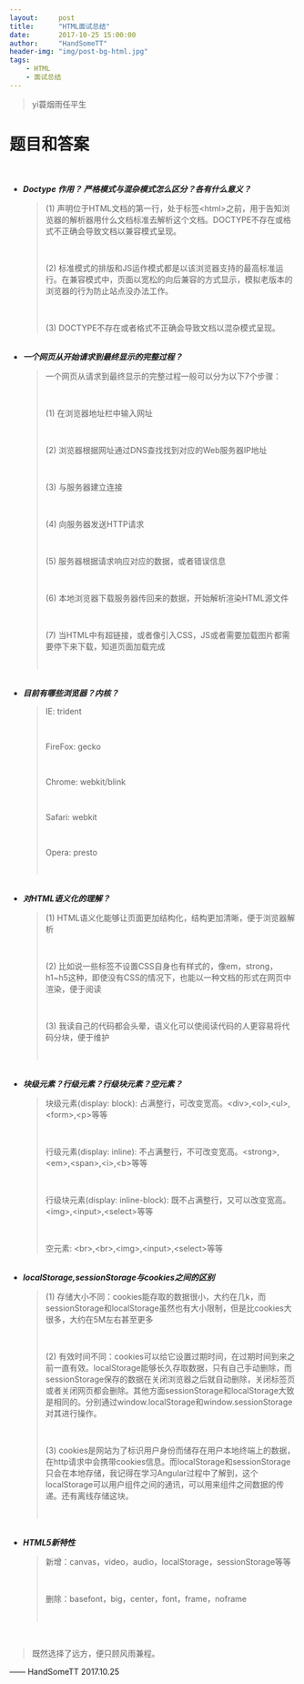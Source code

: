 ```yaml
---
layout:     post
title:      "HTML面试总结"
date:       2017-10-25 15:00:00
author:     "HandSomeTT"
header-img: "img/post-bg-html.jpg"
tags:
    - HTML
    - 面试总结
---
```


>yi蓑烟雨任平生


# 题目和答案

<br>


<div>
	<ul>
		<li>
			<strong><em>Doctype 作用？ 严格模式与混杂模式怎么区分？各有什么意义？</em></strong><br>
			<blockquote>
				<p>(1) <!DOCTYPE>声明位于HTML文档的第一行，处于标签&lt;html&gt;之前，用于告知浏览器的解析器用什么文档标准去解析这个文档。DOCTYPE不存在或格式不正确会导致文档以兼容模式呈现。</p><br>
				<p>(2) 标准模式的排版和JS运作模式都是以该浏览器支持的最高标准运行。在兼容模式中，页面以宽松的向后兼容的方式显示，模拟老版本的浏览器的行为防止站点没办法工作。</p><br>
				<p>(3) DOCTYPE不存在或者格式不正确会导致文档以混杂模式呈现。</p>
			</blockquote>
		</li>
		<br>
		<li>
			<strong><em>一个网页从开始请求到最终显示的完整过程？</em></strong><br>
			<blockquote>
				<p>一个网页从请求到最终显示的完整过程一般可以分为以下7个步骤：</p><br>
				<p>(1) 在浏览器地址栏中输入网址</p><br>
				<p>(2) 浏览器根据网址通过DNS查找找到对应的Web服务器IP地址</p><br>
				<p>(3) 与服务器建立连接</p><br>
				<p>(4) 向服务器发送HTTP请求</p><br>
				<p>(5) 服务器根据请求响应对应的数据，或者错误信息</p><br>
				<p>(6) 本地浏览器下载服务器传回来的数据，开始解析渲染HTML源文件</p><br>
				<p>(7) 当HTML中有超链接，或者像引入CSS，JS或者需要加载图片都需要停下来下载，知道页面加载完成</p><br>	
			</blockquote>
		</li>
		<br>
		<li>
			<strong><em>目前有哪些浏览器？内核？</em></strong><br>
			<blockquote>
				<p>IE: trident</p><br>
				<p>FireFox: gecko</p><br>
				<p>Chrome: webkit/blink</p><br>
				<p>Safari: webkit</p><br>
				<p>Opera: presto</p><br>				
			</blockquote>
		</li>
		<br>
		<li>
			<strong><em>对HTML语义化的理解？</em></strong><br>
			<blockquote>
				<p>(1) HTML语义化能够让页面更加结构化，结构更加清晰，便于浏览器解析</p><br>
				<p>(2) 比如说一些标签不设置CSS自身也有样式的，像em，strong，h1~h5这种，即使没有CSS的情况下，也能以一种文档的形式在网页中渲染，便于阅读</p><br>
				<p>(3) 我读自己的代码都会头晕，语义化可以使阅读代码的人更容易将代码分块，便于维护</p><br>				
			</blockquote>
		</li><br>
		<li>
			<strong><em>块级元素？行级元素？行级块元素？空元素？</em></strong><br>
			<blockquote>
				<p>块级元素(display: block): 占满整行，可改变宽高。&lt;div&gt;,&lt;ol&gt;,&lt;ul&gt;,&lt;form&gt;,&lt;p&gt;等等</p><br>
				<p>行级元素(display: inline): 不占满整行，不可改变宽高。&lt;strong&gt;,&lt;em&gt;,&lt;span&gt;,&lt;i&gt;,&lt;b&gt;等等</p><br>
				<p>行级块元素(display: inline-block): 既不占满整行，又可以改变宽高。&lt;img&gt;,&lt;input&gt;,&lt;select&gt;等等</p><br>
				<p>空元素: &lt;br&gt;,&lt;br&gt;,&lt;img&gt;,&lt;input&gt;,&lt;select&gt;等等</p>				
			</blockquote>
		</li><br>
		<li>
			<strong><em>localStorage,sessionStorage与cookies之间的区别</em></strong><br>
			<blockquote>
				<p>(1) 存储大小不同：cookies能存取的数据很小，大约在几k，而sessionStorage和localStorage虽然也有大小限制，但是比cookies大很多，大约在5M左右甚至更多</p><br>
				<p>(2) 有效时间不同：cookies可以给它设置过期时间，在过期时间到来之前一直有效。localStorage能够长久存取数据，只有自己手动删除，而sessionStorage保存的数据在关闭浏览器之后就自动删除，关闭标签页或者关闭网页都会删除。其他方面sessionStorage和localStorage大致是相同的。分别通过window.localStorage和window.sessionStorage对其进行操作。</p><br>
				<p>(3) cookies是网站为了标识用户身份而储存在用户本地终端上的数据，在http请求中会携带cookies信息。而localStorage和sessionStorage只会在本地存储，我记得在学习Angular过程中了解到，这个localStorage可以用户组件之间的通讯，可以用来组件之间数据的传递。还有离线存储这块。</p><br>				
			</blockquote>
		</li>
		<br>
		<li>
			<strong><em>HTML5新特性</em></strong><br>
			<blockquote>
				<p>新增：canvas，video，audio，localStorage，sessionStorage等等</p><br>
				<p>删除：basefont，big，center，font，frame，noframe</p><br>
			</blockquote>
		</li><br>
	</ul>
</div>


>既然选择了远方，便只顾风雨兼程。

—— HandSomeTT 2017.10.25


